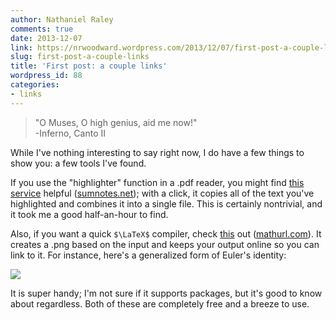 ```yaml
---
author: Nathaniel Raley
comments: true
date: 2013-12-07 
link: https://nrwoodward.wordpress.com/2013/12/07/first-post-a-couple-links/
slug: first-post-a-couple-links
title: 'First post: a couple links'
wordpress_id: 88
categories:
- links
---
```


> "O Muses, O high genius, aid me now!" <br>
> -Inferno, Canto II 

  


While I've nothing interesting to say right now, I do have a few things to show you: a few tools I've found.  
  
If you use the "highlighter" function in a .pdf reader, you might find [this service](https://www.sumnotes.net/) helpful ([sumnotes.net](http://sumnotes.net/)); with a click, it copies all of the text you've highlighted and combines it into a single file. This is certainly nontrivial, and it took me a good half-an-hour to find.  
  
Also, if you want a quick `$\LaTeX$` compiler, check [this](http://mathurl.com/) out ([mathurl.com](http://mathurl.com/)). It creates a .png based on the input and keeps your output online so you can link to it. For instance, here's a generalized form of Euler's identity:  
  
![](http://mathurl.com/l7umgtn.png)

It is super handy; I'm not sure if it supports packages, but it's good to know about regardless. Both of these are completely free and a breeze to use.
